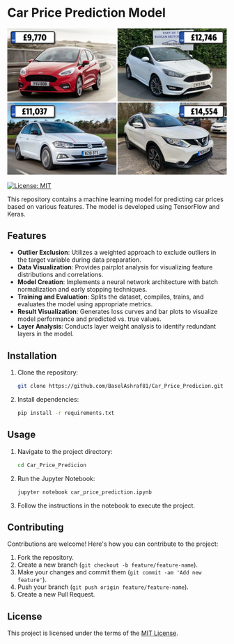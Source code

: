 # Car Price Prediction Model

![Project Image](https://github.com/BaselAshraf81/Car_Price_Predicion/blob/main/car.webp)

[![License: MIT](https://img.shields.io/badge/License-MIT-yellow.svg)](https://opensource.org/licenses/MIT)

This repository contains a machine learning model for predicting car prices based on various features. The model is developed using TensorFlow and Keras.

## Features

- **Outlier Exclusion**: Utilizes a weighted approach to exclude outliers in the target variable during data preparation.
- **Data Visualization**: Provides pairplot analysis for visualizing feature distributions and correlations.
- **Model Creation**: Implements a neural network architecture with batch normalization and early stopping techniques.
- **Training and Evaluation**: Splits the dataset, compiles, trains, and evaluates the model using appropriate metrics.
- **Result Visualization**: Generates loss curves and bar plots to visualize model performance and predicted vs. true values.
- **Layer Analysis**: Conducts layer weight analysis to identify redundant layers in the model.

## Installation

1. Clone the repository:

    ```bash
    git clone https://github.com/BaselAshraf81/Car_Price_Predicion.git
    ```

2. Install dependencies:

    ```bash
    pip install -r requirements.txt
    ```

## Usage

1. Navigate to the project directory:

    ```bash
    cd Car_Price_Predicion
    ```

2. Run the Jupyter Notebook:

    ```bash
    jupyter notebook car_price_prediction.ipynb
    ```

3. Follow the instructions in the notebook to execute the project.

## Contributing

Contributions are welcome! Here's how you can contribute to the project:

1. Fork the repository.
2. Create a new branch (`git checkout -b feature/feature-name`).
3. Make your changes and commit them (`git commit -am 'Add new feature'`).
4. Push your branch (`git push origin feature/feature-name`).
5. Create a new Pull Request.

## License

This project is licensed under the terms of the [MIT License](LICENSE.txt).
